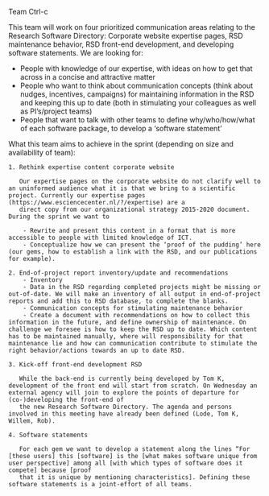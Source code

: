 Team Ctrl-c

This team will work on four prioritized communication areas relating to the Research Software Directory: Corporate website expertise pages, RSD maintenance behavior, RSD front-end development, and developing software statements. 
We are looking for:

   - People with knowledge of our expertise, with ideas on how to get that across in a concise and attractive matter
   - People who want to think about communication concepts (think about nudges, incentives, campaigns) for maintaining information in the RSD and keeping this up to date (both in stimulating your colleagues as well as PI’s/project teams)
   - People that want to talk with other teams to define why/who/how/what of each software package, to develop a ‘software statement’

 
What this team aims to achieve in the sprint (depending on size and availability of team):

    1. Rethink expertise content corporate website
    
       Our expertise pages on the corporate website do not clarify well to an uninformed audience what it is that we bring to a scientific project. Currently our expertise pages (https://www.esciencecenter.nl/?/expertise) are a 
       direct copy from our organizational strategy 2015-2020 document. During the sprint we want to

        - Rewrite and present this content in a format that is more accessible to people with limited knowledge of ICT.
        - Conceptualize how we can present the ‘proof of the pudding’ here (our gems, how to establish a link with the RSD, and our publications for example).

    2. End-of-project report inventory/update and recommendations
        - Inventory
        - Data in the RSD regarding completed projects might be missing or out-of-date. We will make an inventory of all output in end-of-project reports and add this to RSD database, to complete the blanks.
        - Communication concepts for stimulating maintenance behavior
        - Create a document with recommendations on how to collect this information in the future, and define ownership of maintenance. On challenge we foresee is how to keep the RSD up to date. Which content has to be maintained manually, where will responsibility for that maintenance lie and how can communication contribute to stimulate the right behavior/actions towards an up to date RSD. 

    3. Kick-off front-end development RSD

       While the back-end is currently being developed by Tom K, development of the front end will start from scratch. On Wednesday an external agency will join to explore the points of departure for (co-)developing the front-end of 
       the new Research Software Directory. The agenda and persons involved in this meeting have already been defined (Lode, Tom K, Willem, Rob).
    
    4. Software statements

       For each gem we want to develop a statement along the lines “For [these users] this [software] is the [what makes software unique from user perspective] among all [with which types of software does it compete] because [proof 
       that it is unique by mentioning characteristics]. Defining these software statements is a joint-effort of all teams.

